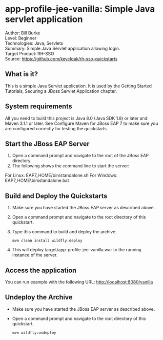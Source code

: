 # app-profile-jee-vanilla: Simple Java servlet application 

Author: Bill Burke  
Level: Beginner  
Technologies: Java, Servlets  
Summary: Simple Java Servlet application allowing login.   
Target Product: RH-SSO  
Source: <https://github.com/keycloak/rh-sso-quickstarts>  

What is it?
-----------

This is a simple Java Servlet application.  It is used by the Getting Started Tutorials, Securing a JBoss Servlet Application chapter.

System requirements
-------------------

All you need to build this project is Java 8.0 (Java SDK 1.8) or later and Maven 3.1.1 or later. See Configure Maven for JBoss EAP 7 to make sure you are configured correctly for testing the quickstarts.

Start the JBoss EAP Server
--------------------------

1. Open a command prompt and navigate to the root of the JBoss EAP directory.
2. The following shows the command line to start the server:

For Linux:   EAP7_HOME/bin/standalone.sh
For Windows: EAP7_HOME\bin\standalone.bat

Build and Deploy the Quickstarts
--------------------------------

1. Make sure you have started the JBoss EAP server as described above.
2. Open a command prompt and navigate to the root directory of this quickstart.
3. Type this command to build and deploy the archive:

   ````
   mvn clean install wildfly:deploy
   ````

4. This will deploy target/app-profile-jee-vanilla.war to the running instance of the server.

Access the application
----------------------

You can run example with the following URL: <http://localhost:8080/vanilla>

Undeploy the Archive
--------------------

* Make sure you have started the JBoss EAP server as described above.
* Open a command prompt and navigate to the root directory of this quickstart.

   ````
   mvn wildfly:undeploy
   ````
